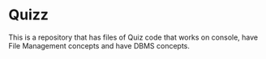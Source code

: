# Quizz
This is a repository that has files of Quiz code that works on console, have File Management concepts and have DBMS concepts.
